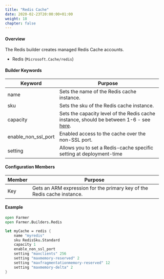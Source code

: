 ```yaml
---
title: "Redis Cache"
date: 2020-02-23T20:00:00+01:00
weight: 18
chapter: false
---
```


#### Overview
The Redis builder creates managed Redis Cache accounts.

* Redis (`Microsoft.Cache/redis`)

#### Builder Keywords
| Keyword | Purpose |
|-|-|
| name | Sets the name of the Redis cache instance. |
| sku | Sets the sku of the Redis cache instance. |
| capacity | Sets the capacity level of the Redis cache instance, should be between 1-6 - see [here](https://azure.microsoft.com/en-gb/pricing/details/cache/). |
| enable_non_ssl_port | Enabled access to the cache over the non-SSL port. |
| setting | Allows you to set a Redis-cache specific setting at deployment-time |

#### Configuration Members
| Member | Purpose |
|-|-|
| Key | Gets an ARM expression for the primary key of the Redis cache instance. |

#### Example

```fsharp
open Farmer
open Farmer.Builders.Redis

let myCache = redis {
    name "myredis"
    sku RedisSku.Standard
    capacity 1
    enable_non_ssl_port
    setting "maxclients" 256
    setting "maxmemory-reserved" 2
    setting "maxfragmentationmemory-reserved" 12
    setting "maxmemory-delta" 2
}
```